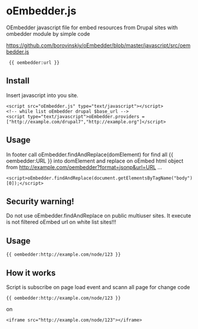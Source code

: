 oEmbedder.js
===========

OEmbedder javascript file for embed resources from Drupal sites with ombedder module by simple code

https://github.com/borovinskiy/oEmbedder/blob/master/javascript/src/oembedder.js

```
 {{ oembedder:url }}
```

## Install

Insert javascript into you site. 

```
<script src="oEmbedder.js" type="text/javascript"></script>
<!-- while list oEmbedder drupal $base_url -->
<script type="text/javascript">oEmbedder.providers = ["http://example.com/drupal7","http://example.org"]</script>
```

## Usage

In footer call oEmbedder.findAndReplace(domElement) for find all {{ oembedder:URL }} into domElement and replace on oEmbed html object from http://example.com/oembedder?format=jsonp&url=URL ...
```
<script>oEmbedder.findAndReplace(document.getElementsByTagName("body")[0]);</script>
```

## Security warning!

Do not use oEmbedder.findAndReplace on public multiuser sites. It execute is not filtered oEmbed url on white list sites!!!

## Usage

```
{{ oembedder:http://example.com/node/123 }}
```

## How it works

Script is subscribe on page load event and scann all page for change code

```
{{ oembedder:http://example.com/node/123 }} 
```

on

```
<iframe src="http://example.com/node/123"></iframe>
```
 
